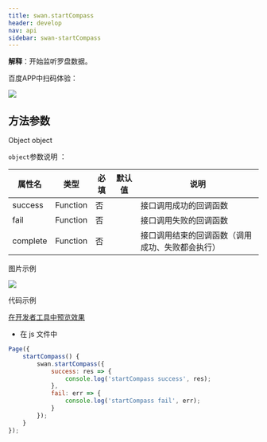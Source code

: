 ```yaml
---
title: swan.startCompass
header: develop
nav: api
sidebar: swan-startCompass
---
```




**解释**：开始监听罗盘数据。

 百度APP中扫码体验： 

<img src="https://b.bdstatic.com/miniapp/assets/images/doc_demo/getCompass.png"  class="demo-qrcode-image" />

## 方法参数 

Object object

 `object`参数说明 ：

|属性名 |类型  |必填 | 默认值 |说明|
|---- | ---- | ---- | ----|----|
|success |Function  |  否 | |  接口调用成功的回调函数|
|fail  |  Function |   否 | |  接口调用失败的回调函数|
|complete |   Function |   否  | | 接口调用结束的回调函数（调用成功、失败都会执行）|

 图片示例 

<div class="m-doc-custom-examples">
    <div class="m-doc-custom-examples-correct">
        <img src="https://b.bdstatic.com/miniapp/images/startCompass1.gif">
    </div>
    <div class="m-doc-custom-examples-correct">
        <img src=" ">
    </div>
    <div class="m-doc-custom-examples-correct">
        <img src=" ">
    </div>     
</div>

 代码示例 

<a href="swanide://fragment/dd5f2caff98f590d42027517729532851569479416199" title="在开发者工具中预览效果" target="_self">在开发者工具中预览效果</a>


* 在 js 文件中

```js
Page({
    startCompass() {
        swan.startCompass({
            success: res => {
                console.log('startCompass success', res);
            },
            fail: err => {
                console.log('startCompass fail', err);
            }
        });
    }
});
```
